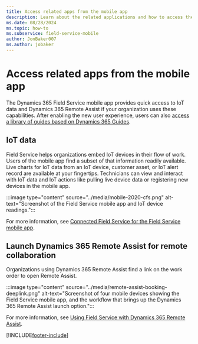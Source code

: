 ```yaml
---
title: Access related apps from the mobile app
description: Learn about the related applications and how to access them from the mobile app.
ms.date: 08/28/2024
ms.topic: how-to
ms.subservice: field-service-mobile
author: JonBaker007
ms.author: jobaker
---
```


# Access related apps from the mobile app

The Dynamics 365 Field Service mobile app provides quick access to IoT data and Dynamics 365 Remote Assist if your organization uses these capabilities. After enabling the new user experience, users can also [access a library of guides based on Dynamics 365 Guides](do-work-newux.md).

## IoT data

Field Service helps organizations embed IoT devices in their flow of work. Users of the mobile app find a subset of that information readily available. Live charts for IoT data from an IoT device, customer asset, or IoT alert record are available at your fingertips. Technicians can view and interact with IoT data and IoT actions like pulling live device data or registering new devices in the mobile app.

:::image type="content" source="../media/mobile-2020-cfs.png" alt-text="Screenshot of the Field Service mobile app and IoT device readings.":::

 For more information, see [Connected Field Service for the Field Service mobile app](iot-mobile.md).

## Launch Dynamics 365 Remote Assist for remote collaboration

Organizations using Dynamics 365 Remote Assist find a link on the work order to open Remote Assist. 

:::image type="content" source="../media/remote-assist-booking-deeplink.png" alt-text="Screenshot of four mobile devices showing the Field Service mobile app, and the workflow that brings up the Dynamics 365 Remote Assist launch option.":::

For more information, see [Using Field Service with Dynamics 365 Remote Assist](../remote-assist-hololens.md).

[!INCLUDE[footer-include](../../includes/footer-banner.md)]
